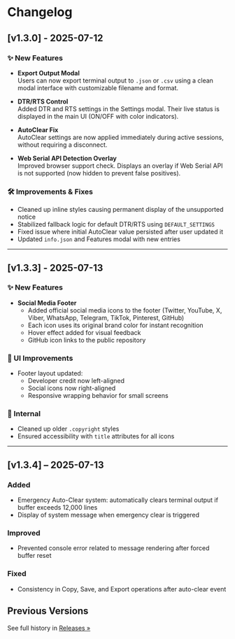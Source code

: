 # Changelog

## [v1.3.0] - 2025-07-12

### ✨ New Features

- **Export Output Modal**  
  Users can now export terminal output to `.json` or `.csv` using a clean modal interface with customizable filename and format.

- **DTR/RTS Control**  
  Added DTR and RTS settings in the Settings modal. Their live status is displayed in the main UI (ON/OFF with color indicators).

- **AutoClear Fix**  
  AutoClear settings are now applied immediately during active sessions, without requiring a disconnect.

- **Web Serial API Detection Overlay**  
  Improved browser support check. Displays an overlay if Web Serial API is not supported (now hidden to prevent false positives).

### 🛠 Improvements & Fixes

- Cleaned up inline styles causing permanent display of the unsupported notice
- Stabilized fallback logic for default DTR/RTS using `DEFAULT_SETTINGS`
- Fixed issue where initial AutoClear value persisted after user updated it
- Updated `info.json` and Features modal with new entries

---

## [v1.3.3] - 2025-07-13

### ✨ New Features

- **Social Media Footer**
  - Added official social media icons to the footer (Twitter, YouTube, X, Viber, WhatsApp, Telegram, TikTok, Pinterest, GitHub)
  - Each icon uses its original brand color for instant recognition
  - Hover effect added for visual feedback
  - GitHub icon links to the public repository

### 💄 UI Improvements

- Footer layout updated:
  - Developer credit now left-aligned
  - Social icons now right-aligned
  - Responsive wrapping behavior for small screens

### 🔧 Internal

- Cleaned up older `.copyright` styles
- Ensured accessibility with `title` attributes for all icons

---

## [v1.3.4] – 2025-07-13

### Added
- Emergency Auto-Clear system: automatically clears terminal output if buffer exceeds 12,000 lines
- Display of system message when emergency clear is triggered

### Improved
- Prevented console error related to message rendering after forced buffer reset

### Fixed
- Consistency in Copy, Save, and Export operations after auto-clear event


## Previous Versions

See full history in [Releases »](https://github.com/YuMERA/serial-terminal/releases)

